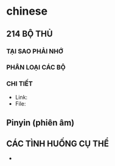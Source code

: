 # chinese
## 214 BỘ THỦ
### TẠI SAO PHẢI NHỚ


### PHÂN LOẠI CÁC BỘ


### CHI TIẾT
- Link:
- File:

## Pinyin (phiên âm)


## CÁC TÌNH HUỐNG CỤ THỂ
- 
